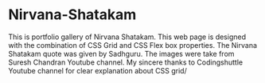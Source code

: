 # Nirvana-Shatakam
This is portfolio gallery of Nirvana Shatakam.
This web page is designed with the combination of CSS Grid and CSS Flex box properties.
The Nirvana Shatakam quote was given by Sadhguru.
The images were take from Suresh Chandran Youtube channel.
My sincere thanks to Codingshuttle Youtube channel for clear explanation about CSS grid/
